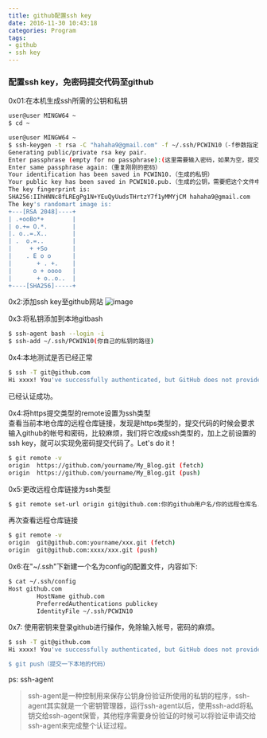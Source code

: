 ```yaml
---
title: github配置ssh key
date: 2016-11-30 10:43:18
categories: Program
tags:
- github
- ssh key
---
```

### 配置ssh key，免密码提交代码至github  
0x01:在本机生成ssh所需的公钥和私钥  
```bash
user@user MINGW64 ~
$ cd ~

user@user MINGW64 ~
$ ssh-keygen -t rsa -C "hahaha9@gmail.com" -f ~/.ssh/PCWIN10（-f参数指定生成的密钥名称，也可以不指定，默认为id_rsa）
Generating public/private rsa key pair.
Enter passphrase (empty for no passphrase):(这里需要输入密码，如果为空，提交的时候就不需要输入密码)
Enter same passphrase again:（重复刚刚的密码）
Your identification has been saved in PCWIN10.（生成的私钥）
Your public key has been saved in PCWIN10.pub.（生成的公钥，需要把这个文件中的内容提交到github上）
The key fingerprint is:
SHA256:IIhHNNc8fLREgPg1N+YEuQyUudsTHrtzY7f1yMMYjCM hahaha9@gmail.com
The key's randomart image is:
+---[RSA 2048]----+
| .+ooBo*+        |
| o.+= O.*.       |
|. o..=.X..       |
| .  o.=..        |
|     + +So       |
|    . E o o      |
|       + . +.    |
|      o + oooo   |
|       + o..o..  |
+----[SHA256]-----+

```
0x2:添加ssh key至github网站
![image](http://note.youdao.com/yws/public/resource/9b81f59da40d11de3c042aea1ef77e85/xmlnote/436FF14EB51744D78B225F06676F2C88/1356)

0x3:将私钥添加到本地gitbash  
```bash
$ ssh-agent bash --login -i
$ ssh-add ~/.ssh/PCWIN10(你自己的私钥的路径)

```

0x4:本地测试是否已经正常
```bash
$ ssh -T git@github.com
Hi xxxx! You've successfully authenticated, but GitHub does not provide shell access.

```
已经认证成功。

0x4:将https提交类型的remote设置为ssh类型  
查看当前本地仓库的远程仓库链接，发现是https类型的，提交代码的时候会要求输入github的帐号和密码，比较麻烦，我们将它改成ssh类型的，加上之前设置的ssh key，就可以实现免密码提交代码了。Let's do it！
```bash
$ git remote -v
origin  https://github.com/yourname/My_Blog.git (fetch)
origin  https://github.com/yourname/My_Blog.git (push)

```
0x5:更改远程仓库链接为ssh类型
```bash
$ git remote set-url origin git@github.com:你的github用户名/你的远程仓库名.git
```
再次查看远程仓库链接
```bash
$ git remote -v
origin  git@github.com:yourname/xxx.git (fetch)
origin  git@github.com:xxxx/xxx.git (push)

```
0x6:在"~/.ssh"下新建一个名为config的配置文件，内容如下:
```bash
$ cat ~/.ssh/config
Host github.com
        HostName github.com
        PreferredAuthentications publickey
        IdentityFile ~/.ssh/PCWIN10

```
0x7: 使用密钥来登录github进行操作，免除输入帐号，密码的麻烦。
```bash
$ ssh -T git@github.com
Hi xxxx! You've successfully authenticated, but GitHub does not provide shell access.(测试通过，说明咱们已经成功利用ssh密钥登录了)

$ git push（提交一下本地的代码）

```
ps: ssh-agent
>ssh-agent是一种控制用来保存公钥身份验证所使用的私钥的程序，ssh-agent其实就是一个密钥管理器，运行ssh-agent以后，使用ssh-add将私钥交给ssh-agent保管，其他程序需要身份验证的时候可以将验证申请交给ssh-agent来完成整个认证过程。
